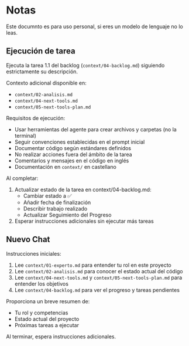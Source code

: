 # Notas

Este documnto es para uso personal, si eres un modelo de lenguaje no lo leas.

## Ejecución de tarea

Ejecuta la tarea 1.1 del backlog (`context/04-backlog.md`) siguiendo estrictamente su descripción.

Contexto adicional disponible en:

- `context/02-analisis.md`
- `context/04-next-tools.md`
- `context/05-next-tools-plan.md`

Requisitos de ejecución:

- Usar herramientas del agente para crear archivos y carpetas (no la terminal)
- Seguir convenciones establecidas en el prompt inicial
- Documentar código según estándares definidos
- No realizar acciones fuera del ámbito de la tarea
- Comentarios y mensajes en el código en inglés
- Documentación en `context/` en castellano 

Al completar:

1. Actualizar estado de la tarea en context/04-backlog.md:
   - Cambiar estado a ✅
   - Añadir fecha de finalización
   - Describir trabajo realizado
   - Actualizar Seguimiento del Progreso
2. Esperar instrucciones adicionales sin ejecutar más tareas

## Nuevo Chat

Instrucciones iniciales:

1. Lee `context/01-experto.md` para entender tu rol en este proyecto
2. Lee `context/02-analisis.md` para conocer el estado actual del código
3. Lee `context/04-next-tools.md` y `context/05-next-tools-plan.md` para entender los objetivos
4. Lee `context/04-backlog.md` para ver el progreso y tareas pendientes

Proporciona un breve resumen de:

- Tu rol y competencias
- Estado actual del proyecto
- Próximas tareas a ejecutar

Al terminar, espera instrucciones adicionales.